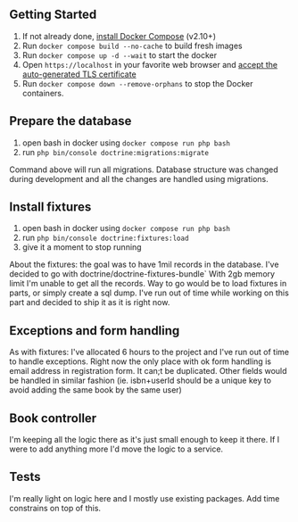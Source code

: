 ## Getting Started

1. If not already done, [install Docker Compose](https://docs.docker.com/compose/install/) (v2.10+)
2. Run `docker compose build --no-cache` to build fresh images
3. Run `docker compose up -d --wait` to start the docker
4. Open `https://localhost` in your favorite web browser and [accept the auto-generated TLS certificate](https://stackoverflow.com/a/15076602/1352334)
5. Run `docker compose down --remove-orphans` to stop the Docker containers.

## Prepare the database

1. open bash in docker using `docker compose run php bash`
2. run `php bin/console doctrine:migrations:migrate`

Command above will run all migrations. Database structure was changed during development and all the changes are handled using migrations.

## Install fixtures

1. open bash in docker using `docker compose run php bash`
2. run `php bin/console doctrine:fixtures:load`
3. give it a moment to stop running

About the fixtures: the goal was to have 1mil records in the database. I've decided to go with doctrine/doctrine-fixtures-bundle`
With 2gb memory limit I'm unable to get all the records. Way to go would be to load fixtures in parts,
or simply create a sql dump. I've run out of time while working on this part and decided to ship it as it is right now.

## Exceptions and form handling

As with fixtures: I've allocated 6 hours to the project and I've run out of time to handle exceptions.
Right now the only place with ok form handling is email address in registration form. It can;t be duplicated.
Other fields would be handled in similar fashion (ie. isbn+userId should be a unique key to avoid adding the same book by the same user)

## Book controller

I'm keeping all the logic there as it's just small enough to keep it there. If I were to add anything more I'd move the logic to a service.

## Tests
I'm really light on logic here and I mostly use existing packages. Add time constrains on top of this.
